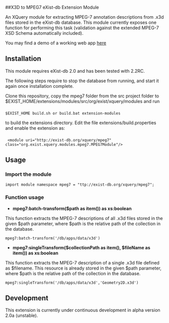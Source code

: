 ##X3D to MPEG7 eXist-db Extension Module

An XQuery module for extracting MPEG-7 annotation descriptions from .x3d files stored in the eXist-db database.
This module currently exposes one function for performing this task (validation against the extended MPEG-7 XSD Schema automatically included). 

You may find a demo of a working web app <a href="http://exist.webcatts.com" target="_blank">here</a>

## Installation

This module requires eXist-db 2.0 and has been tested with 2.2RC. 

The following steps require to stop the database from running, and start it again once installation complete.

Clone this repository, copy the mpeg7 folder from the src project folder to $EXIST_HOME/extensions/modules/src/org/exist/xquery/modules and run 
###

    $EXIST_HOME build.sh or build.bat extension-modules
    
to build the extensions directory. Edit the file extensions/build.properties and enable the extension as:

###

     <module uri="http://exist-db.org/xquery/mpeg7" class="org.exist.xquery.modules.mpeg7.MPEG7Module"/>

## Usage

### Import the module

    import module namespace mpeg7 = "ttp://exist-db.org/xquery/mpeg7";
    
### Function usage

* **mpeg7:batch-transform($path as item()) as xs:boolean**

This function extracts the MPEG-7 descriptions of all .x3d files stored in the given $path parameter, where $path is the relative path of the collection in the database.

    mpeg7:batch-transform('/db/apps/data/x3d')

* **mpeg7:singleTransform($collectionPath as item(), $fileName as item()) as xs:boolean**

This function extracts the MPEG-7 description of a single .x3d file defined as $filename. 
This resource is already stored in the given $path parameter, where $path is the relative path of the collection in the database.

    mpeg7:singleTransform('/db/apps/data/x3d','Geometry2D.x3d')

	
## Development

This extension is currently under continuous development in alpha version 2.0a (unstable).
